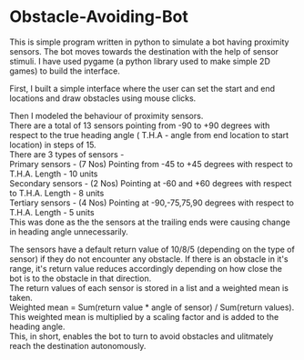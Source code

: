 # Obstacle-Avoiding-Bot
This is simple program written in python to simulate a bot having proximity sensors. The bot moves towards the destination with the
help of sensor stimuli. I have used pygame (a python library used to make simple 2D games) to build the interface.   

First, I built a simple interface where the user can set the start and end locations and draw obstacles using mouse clicks. 

Then I modeled the behaviour of proximity sensors.  
There are a total of 13 sensors pointing from -90 to +90 degrees with respect to the true heading angle ( T.H.A - angle from end location to start location) in steps of 15.   
There are 3 types of sensors -   
Primary sensors - (7 Nos) Pointing from -45 to +45 degrees with respect to T.H.A. Length - 10 units  
Secondary sensors - (2 Nos) Pointing at -60 and +60 degrees with respect to T.H.A. Length - 8 units  
Tertiary sensors - (4 Nos) Pointing at -90,-75,75,90 degrees with respect to T.H.A. Length - 5 units  
This was done as the the sensors at the trailing ends were causing change in heading angle unnecessarily.   

The sensors have a default return value of 10/8/5 (depending on the type of sensor) if they do not encounter any obstacle. If there is an obstacle in it's range, it's return value reduces accordingly depending on how close the bot is to the obstacle in that direction.    
The return values of each sensor is stored in a list and a weighted mean is taken.   
Weighted mean = Sum(return value * angle of sensor) / Sum(return values).  
This weighted mean is multiplied by a scaling factor and is added to the heading angle.  
This, in short, enables the bot to turn to avoid obstacles and ulitmately reach the destination autonomously.  
